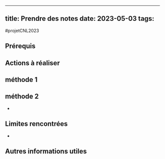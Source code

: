 
---
title: Prendre des notes
date: 2023-05-03
tags: 
---
  <!---- 
utiliser code pour les boutons:  ``
   -->

#projetCNL2023 

## Prérequis


## Actions à réaliser

## méthode 1


## méthode 2
  - 

## Limites rencontrées
*  

## Autres informations utiles


